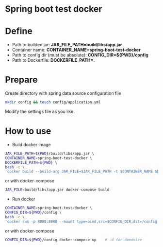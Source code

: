 Spring boot test docker
=======================

# Define
+ Path to builded jar: **JAR_FILE_PATH=build/libs/app.jar**
+ Container name: **CONTAINER_NAME=spring-boot-test-docker**
+ Path to config dir (must be absolute): **CONFIG_DIR=${PWD}/config**
+ Path to Dockerfile: **DOCKERFILE_PATH=.**


# Prepare
Create directory with spring data source configuration file
```bash
mkdir config && touch config/application.yml
```
Modify the settings file as you like.  



# How to use
+ Build docker image
```bash
JAR_FILE_PATH=${PWD}/build/libs/app.jar \ 
CONTAINER_NAME=spring-boot-test-docker \
DOCKERFILE_PATH=${PWD} \
bash -c \
'docker build --build-arg JAR_FILE=$JAR_FILE_PATH -t $CONTAINER_NAME $DOCKERFILE_PATH'
```
or with docker-compose
```bash
JAR_FILE=build/libs/app.jar docker-compose build
```


+ Run docker
```bash
CONTAINER_NAME=spring-boot-test-docker \
CONFIG_DIR=${PWD}/config \
bash -c \
'docker run -p 8080:8080 --mount type=bind,src=$CONFIG_DIR,dst=/config $CONTAINER_NAME'
```
or with docker-compose
```bash
CONFIG_DIR=${PWD}/config docker-compose up    # -d for demonize 
```

